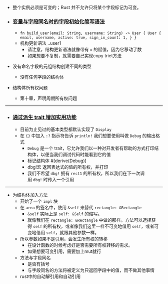 
- 整个实例必须是可变的；Rust 并不允许只将某个字段标记为可变。

- ### [变量与字段同名时的字段初始化简写语法](https://rustwiki.org/zh-CN/book/ch05-01-defining-structs.html#%E5%8F%98%E9%87%8F%E4%B8%8E%E5%AD%97%E6%AE%B5%E5%90%8C%E5%90%8D%E6%97%B6%E7%9A%84%E5%AD%97%E6%AE%B5%E5%88%9D%E5%A7%8B%E5%8C%96%E7%AE%80%E5%86%99%E8%AF%AD%E6%B3%95)
	- ```fn build_user(email: String, username: String) -> User { User { email, username, active: true, sign_in_count: 1, } }```
	- 机构更新语法 ..user1
		- 请注意，结构更新语法就像带有 `=` 的赋值，因为它移动了数
		- 如果想要不复制，就需要自己实现copy triet方法
- 没有命名字段的元组结构创建不同的类型
	- 没有任何字段的结构体
- 结构体所有权问题
	- 第十章，声明周期所有权问题


---
- ### [通过派生 trait 增加实用功能](https://rustwiki.org/zh-CN/book/ch05-02-example-structs.html#%E9%80%9A%E8%BF%87%E6%B4%BE%E7%94%9F-trait-%E5%A2%9E%E5%8A%A0%E5%AE%9E%E7%94%A8%E5%8A%9F%E8%83%BD)
	- 目前为止见过的基本类型都默认实现了 `Display`
	- 在 `{}` 中加入 `:?` 指示符告诉 `println!` 我们想要使用叫做 `Debug` 的输出格式
		- `Debug` 是一个 trait，它允许我们以一种对开发者有帮助的方式打印结构体，以便当我们调试代码时能看到它的值
		- 标记结构体 #[derive(Debug)]
		- dbg!宏  返回表达式的值的所有权，并打印
		- 我们不希望 `dbg!` 拥有 `rect1` 的所有权，所以我们在下一次调用 `dbg!` 时传入一个引用


---

- 为结构体加入方法
	- 开始了一个 `impl` 块
	- 在 `area` 的签名中，使用 `&self` 来替代 `rectangle: &Rectangle`
		- `&self` 实际上是 `self: &Self` 的缩写。
		- 就像我们在 `rectangle: &Rectangle` 中做的那样。方法可以选择获得 `self` 的所有权，或者像我们这里一样不可变地借用 `self`，或者可变地借用 `self`，就跟其他参数一样。
	- 所以参数如果不是引用，会发生所有权的转移
		- 在设计函数的时候考虑好是否需要所有权转移的需求。
		- 如果想要可变引用，需要加上mut就行
	- 方法与字段同名
		- 是否有括号
		- 与字段同名的方法将被定义为只返回字段中的值，而不做其他事情
	- rust中的自动解引用和自动引用

